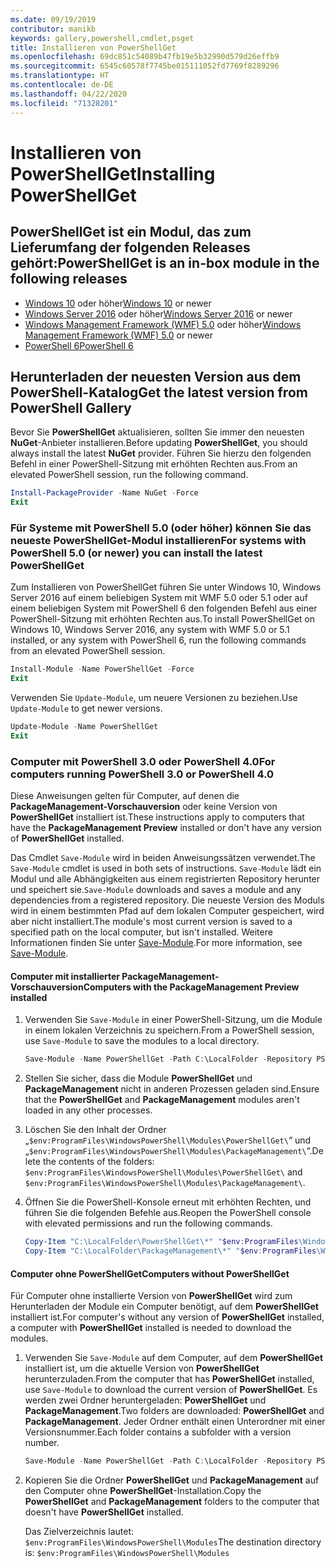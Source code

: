 ```yaml
---
ms.date: 09/19/2019
contributor: manikb
keywords: gallery,powershell,cmdlet,psget
title: Installieren von PowerShellGet
ms.openlocfilehash: 69dc851c54089b47fb19e5b32990d579d26effb9
ms.sourcegitcommit: 6545c60578f7745be015111052fd7769f8289296
ms.translationtype: HT
ms.contentlocale: de-DE
ms.lasthandoff: 04/22/2020
ms.locfileid: "71328201"
---
```

# <a name="installing-powershellget"></a><span data-ttu-id="fa06f-103">Installieren von PowerShellGet</span><span class="sxs-lookup"><span data-stu-id="fa06f-103">Installing PowerShellGet</span></span>

## <a name="powershellget-is-an-in-box-module-in-the-following-releases"></a><span data-ttu-id="fa06f-104">PowerShellGet ist ein Modul, das zum Lieferumfang der folgenden Releases gehört:</span><span class="sxs-lookup"><span data-stu-id="fa06f-104">PowerShellGet is an in-box module in the following releases</span></span>

- <span data-ttu-id="fa06f-105">[Windows 10](https://www.microsoft.com/windows) oder höher</span><span class="sxs-lookup"><span data-stu-id="fa06f-105">[Windows 10](https://www.microsoft.com/windows) or newer</span></span>
- <span data-ttu-id="fa06f-106">[Windows Server 2016](/windows-server/windows-server) oder höher</span><span class="sxs-lookup"><span data-stu-id="fa06f-106">[Windows Server 2016](/windows-server/windows-server) or newer</span></span>
- <span data-ttu-id="fa06f-107">[Windows Management Framework (WMF) 5.0](https://www.microsoft.com/download/details.aspx?id=50395) oder höher</span><span class="sxs-lookup"><span data-stu-id="fa06f-107">[Windows Management Framework (WMF) 5.0](https://www.microsoft.com/download/details.aspx?id=50395) or newer</span></span>
- [<span data-ttu-id="fa06f-108">PowerShell 6</span><span class="sxs-lookup"><span data-stu-id="fa06f-108">PowerShell 6</span></span>](https://github.com/PowerShell/PowerShell/releases)

## <a name="get-the-latest-version-from-powershell-gallery"></a><span data-ttu-id="fa06f-109">Herunterladen der neuesten Version aus dem PowerShell-Katalog</span><span class="sxs-lookup"><span data-stu-id="fa06f-109">Get the latest version from PowerShell Gallery</span></span>

<span data-ttu-id="fa06f-110">Bevor Sie **PowerShellGet** aktualisieren, sollten Sie immer den neuesten **NuGet**-Anbieter installieren.</span><span class="sxs-lookup"><span data-stu-id="fa06f-110">Before updating **PowerShellGet**, you should always install the latest **NuGet** provider.</span></span> <span data-ttu-id="fa06f-111">Führen Sie hierzu den folgenden Befehl in einer PowerShell-Sitzung mit erhöhten Rechten aus.</span><span class="sxs-lookup"><span data-stu-id="fa06f-111">From an elevated PowerShell session, run the following command.</span></span>

```powershell
Install-PackageProvider -Name NuGet -Force
Exit
```

### <a name="for-systems-with-powershell-50-or-newer-you-can-install-the-latest-powershellget"></a><span data-ttu-id="fa06f-112">Für Systeme mit PowerShell 5.0 (oder höher) können Sie das neueste PowerShellGet-Modul installieren</span><span class="sxs-lookup"><span data-stu-id="fa06f-112">For systems with PowerShell 5.0 (or newer) you can install the latest PowerShellGet</span></span>

<span data-ttu-id="fa06f-113">Zum Installieren von PowerShellGet führen Sie unter Windows 10, Windows Server 2016 auf einem beliebigen System mit WMF 5.0 oder 5.1 oder auf einem beliebigen System mit PowerShell 6 den folgenden Befehl aus einer PowerShell-Sitzung mit erhöhten Rechten aus.</span><span class="sxs-lookup"><span data-stu-id="fa06f-113">To install PowerShellGet on Windows 10, Windows Server 2016, any system with WMF 5.0 or 5.1 installed, or any system with PowerShell 6, run the following commands from an elevated PowerShell session.</span></span>

```powershell
Install-Module -Name PowerShellGet -Force
Exit
```

<span data-ttu-id="fa06f-114">Verwenden Sie `Update-Module`, um neuere Versionen zu beziehen.</span><span class="sxs-lookup"><span data-stu-id="fa06f-114">Use `Update-Module` to get newer versions.</span></span>

```powershell
Update-Module -Name PowerShellGet
Exit
```

### <a name="for-computers-running-powershell-30-or-powershell-40"></a><span data-ttu-id="fa06f-115">Computer mit PowerShell 3.0 oder PowerShell 4.0</span><span class="sxs-lookup"><span data-stu-id="fa06f-115">For computers running PowerShell 3.0 or PowerShell 4.0</span></span>

<span data-ttu-id="fa06f-116">Diese Anweisungen gelten für Computer, auf denen die **PackageManagement-Vorschauversion** oder keine Version von **PowerShellGet** installiert ist.</span><span class="sxs-lookup"><span data-stu-id="fa06f-116">These instructions apply to computers that have the **PackageManagement Preview** installed or don't have any version of **PowerShellGet** installed.</span></span>

<span data-ttu-id="fa06f-117">Das Cmdlet `Save-Module` wird in beiden Anweisungssätzen verwendet.</span><span class="sxs-lookup"><span data-stu-id="fa06f-117">The `Save-Module` cmdlet is used in both sets of instructions.</span></span> <span data-ttu-id="fa06f-118">`Save-Module` lädt ein Modul und alle Abhängigkeiten aus einem registrierten Repository herunter und speichert sie.</span><span class="sxs-lookup"><span data-stu-id="fa06f-118">`Save-Module` downloads and saves a module and any dependencies from a registered repository.</span></span> <span data-ttu-id="fa06f-119">Die neueste Version des Moduls wird in einem bestimmten Pfad auf dem lokalen Computer gespeichert, wird aber nicht installiert.</span><span class="sxs-lookup"><span data-stu-id="fa06f-119">The module's most current version is saved to a specified path on the local computer, but isn't installed.</span></span> <span data-ttu-id="fa06f-120">Weitere Informationen finden Sie unter [Save-Module](/powershell/module/PowershellGet/Save-Module).</span><span class="sxs-lookup"><span data-stu-id="fa06f-120">For more information, see [Save-Module](/powershell/module/PowershellGet/Save-Module).</span></span>

#### <a name="computers-with-the-packagemanagement-preview-installed"></a><span data-ttu-id="fa06f-121">Computer mit installierter PackageManagement-Vorschauversion</span><span class="sxs-lookup"><span data-stu-id="fa06f-121">Computers with the PackageManagement Preview installed</span></span>

1. <span data-ttu-id="fa06f-122">Verwenden Sie `Save-Module` in einer PowerShell-Sitzung, um die Module in einem lokalen Verzeichnis zu speichern.</span><span class="sxs-lookup"><span data-stu-id="fa06f-122">From a PowerShell session, use `Save-Module` to save the modules to a local directory.</span></span>

   ```powershell
   Save-Module -Name PowerShellGet -Path C:\LocalFolder -Repository PSGallery
   ```

1. <span data-ttu-id="fa06f-123">Stellen Sie sicher, dass die Module **PowerShellGet** und **PackageManagement** nicht in anderen Prozessen geladen sind.</span><span class="sxs-lookup"><span data-stu-id="fa06f-123">Ensure that the **PowerShellGet** and **PackageManagement** modules aren't loaded in any other processes.</span></span>
1. <span data-ttu-id="fa06f-124">Löschen Sie den Inhalt der Ordner „`$env:ProgramFiles\WindowsPowerShell\Modules\PowerShellGet\`“ und „`$env:ProgramFiles\WindowsPowerShell\Modules\PackageManagement\`“.</span><span class="sxs-lookup"><span data-stu-id="fa06f-124">Delete the contents of the folders: `$env:ProgramFiles\WindowsPowerShell\Modules\PowerShellGet\` and `$env:ProgramFiles\WindowsPowerShell\Modules\PackageManagement\`.</span></span>
1. <span data-ttu-id="fa06f-125">Öffnen Sie die PowerShell-Konsole erneut mit erhöhten Rechten, und führen Sie die folgenden Befehle aus.</span><span class="sxs-lookup"><span data-stu-id="fa06f-125">Reopen the PowerShell console with elevated permissions and run the following commands.</span></span>

   ```powershell
   Copy-Item "C:\LocalFolder\PowerShellGet\*" "$env:ProgramFiles\WindowsPowerShell\Modules\PowerShellGet\" -Recurse -Force
   Copy-Item "C:\LocalFolder\PackageManagement\*" "$env:ProgramFiles\WindowsPowerShell\Modules\PackageManagement\" -Recurse -Force
   ```

#### <a name="computers-without-powershellget"></a><span data-ttu-id="fa06f-126">Computer ohne PowerShellGet</span><span class="sxs-lookup"><span data-stu-id="fa06f-126">Computers without PowerShellGet</span></span>

<span data-ttu-id="fa06f-127">Für Computer ohne installierte Version von **PowerShellGet** wird zum Herunterladen der Module ein Computer benötigt, auf dem **PowerShellGet** installiert ist.</span><span class="sxs-lookup"><span data-stu-id="fa06f-127">For computer's without any version of **PowerShellGet** installed, a computer with **PowerShellGet** installed is needed to download the modules.</span></span>

1. <span data-ttu-id="fa06f-128">Verwenden Sie `Save-Module` auf dem Computer, auf dem **PowerShellGet** installiert ist, um die aktuelle Version von **PowerShellGet** herunterzuladen.</span><span class="sxs-lookup"><span data-stu-id="fa06f-128">From the computer that has **PowerShellGet** installed, use `Save-Module` to download the current version of **PowerShellGet**.</span></span> <span data-ttu-id="fa06f-129">Es werden zwei Ordner heruntergeladen: **PowerShellGet** und **PackageManagement**.</span><span class="sxs-lookup"><span data-stu-id="fa06f-129">Two folders are downloaded: **PowerShellGet** and **PackageManagement**.</span></span> <span data-ttu-id="fa06f-130">Jeder Ordner enthält einen Unterordner mit einer Versionsnummer.</span><span class="sxs-lookup"><span data-stu-id="fa06f-130">Each folder contains a subfolder with a version number.</span></span>

   ```powershell
   Save-Module -Name PowerShellGet -Path C:\LocalFolder -Repository PSGallery
   ```

1. <span data-ttu-id="fa06f-131">Kopieren Sie die Ordner **PowerShellGet** und **PackageManagement** auf den Computer ohne **PowerShellGet**-Installation.</span><span class="sxs-lookup"><span data-stu-id="fa06f-131">Copy the **PowerShellGet** and **PackageManagement** folders to the computer that doesn't have **PowerShellGet** installed.</span></span>

   <span data-ttu-id="fa06f-132">Das Zielverzeichnis lautet: `$env:ProgramFiles\WindowsPowerShell\Modules`</span><span class="sxs-lookup"><span data-stu-id="fa06f-132">The destination directory is: `$env:ProgramFiles\WindowsPowerShell\Modules`</span></span>
